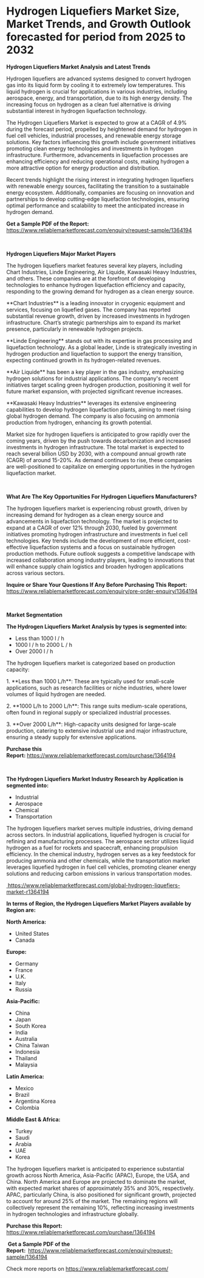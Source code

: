 <p><h1>Hydrogen Liquefiers Market Size, Market Trends, and Growth Outlook forecasted for period from 2025 to 2032</h1></p><p><strong>Hydrogen Liquefiers Market Analysis and Latest Trends</strong></p>
<p><p>Hydrogen liquefiers are advanced systems designed to convert hydrogen gas into its liquid form by cooling it to extremely low temperatures. This liquid hydrogen is crucial for applications in various industries, including aerospace, energy, and transportation, due to its high energy density. The increasing focus on hydrogen as a clean fuel alternative is driving substantial interest in hydrogen liquefaction technology.</p><p>The Hydrogen Liquefiers Market is expected to grow at a CAGR of 4.9% during the forecast period, propelled by heightened demand for hydrogen in fuel cell vehicles, industrial processes, and renewable energy storage solutions. Key factors influencing this growth include government initiatives promoting clean energy technologies and investments in hydrogen infrastructure. Furthermore, advancements in liquefaction processes are enhancing efficiency and reducing operational costs, making hydrogen a more attractive option for energy production and distribution.</p><p>Recent trends highlight the rising interest in integrating hydrogen liquefiers with renewable energy sources, facilitating the transition to a sustainable energy ecosystem. Additionally, companies are focusing on innovation and partnerships to develop cutting-edge liquefaction technologies, ensuring optimal performance and scalability to meet the anticipated increase in hydrogen demand.</p></p>
<p><strong>Get a Sample PDF of the Report:&nbsp;</strong> <a href="https://www.reliablemarketforecast.com/enquiry/request-sample/1364194?utm_campaign=1766&utm_medium=2&utm_source=Github&utm_content=ia&utm_term=19022025&utm_id=hydrogen-liquefiers">https://www.reliablemarketforecast.com/enquiry/request-sample/1364194</a></p>
<p>&nbsp;</p>
<p><strong>Hydrogen Liquefiers Major Market Players</strong></p>
<p><p>The hydrogen liquefiers market features several key players, including Chart Industries, Linde Engineering, Air Liquide, Kawasaki Heavy Industries, and others. These companies are at the forefront of developing technologies to enhance hydrogen liquefaction efficiency and capacity, responding to the growing demand for hydrogen as a clean energy source.</p><p>**Chart Industries** is a leading innovator in cryogenic equipment and services, focusing on liquefied gases. The company has reported substantial revenue growth, driven by increased investments in hydrogen infrastructure. Chart’s strategic partnerships aim to expand its market presence, particularly in renewable hydrogen projects.</p><p>**Linde Engineering** stands out with its expertise in gas processing and liquefaction technology. As a global leader, Linde is strategically investing in hydrogen production and liquefaction to support the energy transition, expecting continued growth in its hydrogen-related revenues.</p><p>**Air Liquide** has been a key player in the gas industry, emphasizing hydrogen solutions for industrial applications. The company's recent initiatives target scaling green hydrogen production, positioning it well for future market expansion, with projected significant revenue increases.</p><p>**Kawasaki Heavy Industries** leverages its extensive engineering capabilities to develop hydrogen liquefaction plants, aiming to meet rising global hydrogen demand. The company is also focusing on ammonia production from hydrogen, enhancing its growth potential.</p><p>Market size for hydrogen liquefiers is anticipated to grow rapidly over the coming years, driven by the push towards decarbonization and increased investments in hydrogen infrastructure. The total market is expected to reach several billion USD by 2030, with a compound annual growth rate (CAGR) of around 15-20%. As demand continues to rise, these companies are well-positioned to capitalize on emerging opportunities in the hydrogen liquefaction market.</p></p>
<p>&nbsp;</p>
<p><strong>What Are The Key Opportunities For Hydrogen Liquefiers Manufacturers?</strong></p>
<p><p>The hydrogen liquefiers market is experiencing robust growth, driven by increasing demand for hydrogen as a clean energy source and advancements in liquefaction technology. The market is projected to expand at a CAGR of over 12% through 2030, fueled by government initiatives promoting hydrogen infrastructure and investments in fuel cell technologies. Key trends include the development of more efficient, cost-effective liquefaction systems and a focus on sustainable hydrogen production methods. Future outlook suggests a competitive landscape with increased collaboration among industry players, leading to innovations that will enhance supply chain logistics and broaden hydrogen applications across various sectors.</p></p>
<p><strong>Inquire or Share Your Questions If Any Before Purchasing This Report:</strong> <a href="https://www.reliablemarketforecast.com/enquiry/pre-order-enquiry/1364194?utm_campaign=1766&utm_medium=2&utm_source=Github&utm_content=ia&utm_term=19022025&utm_id=hydrogen-liquefiers">https://www.reliablemarketforecast.com/enquiry/pre-order-enquiry/1364194</a></p>
<p>&nbsp;</p>
<p><strong>Market Segmentation</strong></p>
<p><strong>The Hydrogen Liquefiers Market Analysis by types is segmented into:</strong></p>
<p><ul><li>Less than 1000 l / h</li><li>1000 l / h to 2000 L / h</li><li>Over 2000 l / h</li></ul></p>
<p><p>The hydrogen liquefiers market is categorized based on production capacity: </p><p>1. **Less than 1000 L/h**: These are typically used for small-scale applications, such as research facilities or niche industries, where lower volumes of liquid hydrogen are needed.</p><p>2. **1000 L/h to 2000 L/h**: This range suits medium-scale operations, often found in regional supply or specialized industrial processes.</p><p>3. **Over 2000 L/h**: High-capacity units designed for large-scale production, catering to extensive industrial use and major infrastructure, ensuring a steady supply for extensive applications.</p></p>
<p><strong>Purchase this Report:&nbsp;</strong><a href="https://www.reliablemarketforecast.com/purchase/1364194?utm_campaign=1766&utm_medium=2&utm_source=Github&utm_content=ia&utm_term=19022025&utm_id=hydrogen-liquefiers">https://www.reliablemarketforecast.com/purchase/1364194</a></p>
<p>&nbsp;</p>
<p><strong>The Hydrogen Liquefiers Market Industry Research by Application is segmented into:</strong></p>
<p><ul><li>Industrial</li><li>Aerospace</li><li>Chemical</li><li>Transportation</li></ul></p>
<p><p>The hydrogen liquefiers market serves multiple industries, driving demand across sectors. In industrial applications, liquefied hydrogen is crucial for refining and manufacturing processes. The aerospace sector utilizes liquid hydrogen as a fuel for rockets and spacecraft, enhancing propulsion efficiency. In the chemical industry, hydrogen serves as a key feedstock for producing ammonia and other chemicals, while the transportation market leverages liquefied hydrogen in fuel cell vehicles, promoting cleaner energy solutions and reducing carbon emissions in various transportation modes.</p></p>
<p><a href="https://www.reliablemarketforecast.com/global-hydrogen-liquefiers-market-r1364194?utm_campaign=1766&utm_medium=2&utm_source=Github&utm_content=ia&utm_term=19022025&utm_id=hydrogen-liquefiers">&nbsp;https://www.reliablemarketforecast.com/global-hydrogen-liquefiers-market-r1364194</a></p>
<p><strong>In terms of Region, the Hydrogen Liquefiers Market Players available by Region are:</strong></p>
<p>
    <p> <strong> North America: </strong>
        <ul>
            <li>United States</li>
            <li>Canada</li>
        </ul>
        </p> 
    <p> <strong> Europe: </strong>
        <ul>
            <li>Germany</li>
            <li>France</li>
            <li>U.K.</li>
            <li>Italy</li>
            <li>Russia</li>
        </ul>
        </p> 
    <p> <strong> Asia-Pacific: </strong>
        <ul>
            <li>China</li>
            <li>Japan</li>
            <li>South Korea</li>
            <li>India</li>
            <li>Australia</li>
            <li>China Taiwan</li>
            <li>Indonesia</li>
            <li>Thailand</li>
            <li>Malaysia</li>
        </ul>
        </p> 
    <p> <strong> Latin America: </strong>
        <ul>
            <li>Mexico</li>
            <li>Brazil</li>
            <li>Argentina Korea</li>
            <li>Colombia</li>
        </ul>
        </p> 
    <p> <strong> Middle East & Africa: </strong>
        <ul>
            <li>Turkey</li>
            <li>Saudi</li>
            <li>Arabia</li>
            <li>UAE</li>
            <li>Korea</li>
        </ul>
    </p>
    </p>
<p><p>The hydrogen liquefiers market is anticipated to experience substantial growth across North America, Asia-Pacific (APAC), Europe, the USA, and China. North America and Europe are projected to dominate the market, with expected market shares of approximately 35% and 30%, respectively. APAC, particularly China, is also positioned for significant growth, projected to account for around 25% of the market. The remaining regions will collectively represent the remaining 10%, reflecting increasing investments in hydrogen technologies and infrastructure globally.</p></p>
<p><strong>Purchase this Report: </strong><a href="https://www.reliablemarketforecast.com/purchase/1364194?utm_campaign=1766&utm_medium=2&utm_source=Github&utm_content=ia&utm_term=19022025&utm_id=hydrogen-liquefiers">https://www.reliablemarketforecast.com/purchase/1364194</a></p>
<p>&nbsp;<strong>Get a Sample PDF of the Report:&nbsp;&nbsp;</strong><a href="https://www.reliablemarketforecast.com/enquiry/request-sample/1364194?utm_campaign=1766&utm_medium=2&utm_source=Github&utm_content=ia&utm_term=19022025&utm_id=hydrogen-liquefiers">https://www.reliablemarketforecast.com/enquiry/request-sample/1364194</a></p>
<p><strong></strong></p>
<p>Check more reports on <a href="https://www.reliablemarketforecast.com/?utm_campaign=1766&utm_medium=2&utm_source=Github&utm_content=ia&utm_term=19022025&utm_id=hydrogen-liquefiers">https://www.reliablemarketforecast.com/</a></p>